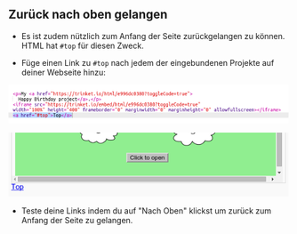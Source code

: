 ## Zurück nach oben gelangen

+ Es ist zudem nützlich zum Anfang der Seite zurückgelangen zu können. HTML hat `#top` für diesen Zweck.

+ Füge einen Link zu `#top` nach jedem der eingebundenen Projekte auf deiner Webseite hinzu:

![Screenshot](images/showcase-top-code.png)

![Screenshot](images/showcase-top-output.png)

+ Teste deine Links indem du auf "Nach Oben" klickst um zurück zum Anfang der Seite zu gelangen.